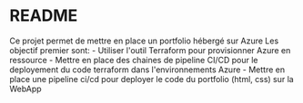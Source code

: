 # README
Ce projet permet de mettre en place un portfolio hébergé sur Azure
Les objectif premier sont: - Utiliser l'outil Terraform pour provisionner Azure en ressource
                           -  Mettre en place des chaines de pipeline CI/CD pour le deployement du code terraform dans l'environnements Azure
                           - Mettre en place une pipeline ci/cd pour deployer le code du portfolio (html, css) sur la WebApp